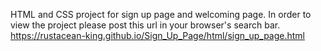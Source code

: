 HTML and CSS project for sign up page and welcoming page. In order to view the project please post this url in your browser's search bar.
https://rustacean-king.github.io/Sign_Up_Page/html/sign_up_page.html

